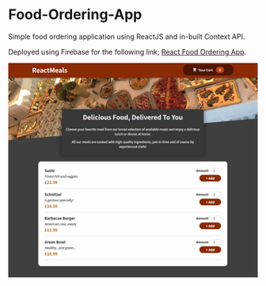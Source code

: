 # **Food-Ordering-App**

Simple food ordering application using ReactJS and in-built Context API.

Deployed using Firebase for the following link; [React Food Ordering App](https://food-ordering-app-react-ca973.firebaseapp.com/).

![React Food Ordering App](food-ordering-app-react.PNG)
